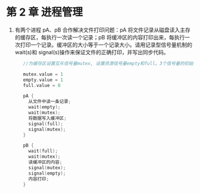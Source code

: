 # 第 2 章 进程管理

1. 有两个进程 pA、pB 合作解决文件打印问题：pA 将文件记录从磁盘读入主存的缓存区，每执行一次读一个记录；pB 将缓冲区的内容打印出来，每执行一次打印一个记录。缓冲区的大小等于一个记录大小。请用记录型信号量机制的 wait(s)和 signal(s)操作来保证文件的正确打印，并写出同步代码。

   ```c
      //为缓存区设置互斥信号量mutex, 设置资源信号量empty和full。3个信号量的初始值如下：

      mutex.value = 1
      empty.value = 1
      full.value = 0

      pA {
        从文件中读一条记录;
        wait(empty);
        wait(mutex);
        将数据写入缓冲区;
        signal(full);
        signal(mutex);
      }

      pB {
        wait(full);
        wait(mutex);
        读缓冲区的内容;
        signal(mutex);
        signal(empty);
        内容打印;
      }
   ```
